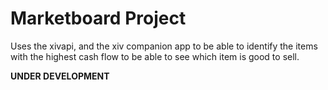 # Marketboard Project
Uses the xivapi, and the xiv companion app to be able to identify the items with the highest cash flow to be able to see which item is good to sell.

 **UNDER DEVELOPMENT**

